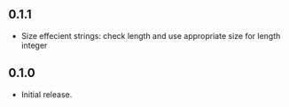 ## 0.1.1

- Size effecient strings: check length and use appropriate size for length integer

## 0.1.0

- Initial release.
